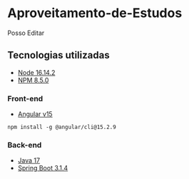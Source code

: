 # Aproveitamento-de-Estudos
Posso Editar

## Tecnologias utilizadas

- [Node 16.14.2](https://nodejs.org/pt-br/blog/release/v16.14.2)
- [NPM 8.5.0](https://docs.npmjs.com/downloading-and-installing-node-js-and-npm)

### Front-end

- [Angular v15](https://devdocs.io/angular~15/)
```shell
npm install -g @angular/cli@15.2.9
```

### Back-end

- [Java 17](https://download.oracle.com/java/17/archive/jdk-17.0.7_windows-x64_bin.exe)
- [Spring Boot 3.1.4](https://spring.io/projects/spring-boot)

